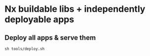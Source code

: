 # Nx buildable libs + independently deployable apps

## Deploy all apps & serve them

`sh tools/deploy.sh`

